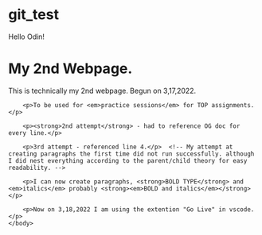 # git_test

Hello Odin!


<!DOCTYPE html>
<html lang="en">
    <head>
        <meta charset="UTP-8">
        <title>
            My 2nd Webpage
        </title>
    </head>
    <body>
        <h1>
            My 2nd Webpage.
        </h1>
        <p>This is technically my 2nd webpage. Begun on 3,17,2022.</p>

        <p>To be used for <em>practice sessions</em> for TOP assignments.</p>

        <p><strong>2nd attempt</strong> - had to reference OG doc for every line.</p>
        
        <p>3rd attempt - referenced line 4.</p>  <!-- My attempt at creating paragraphs the first time did not run successfully. although I did nest everything according to the parent/child theory for easy readability. -->
    
        <p>I can now create paragraphs, <strong>BOLD TYPE</strong> and <em>italics</em> probably <strong><em>BOLD and italics</em></strong></p>

        <p>Now on 3,18,2022 I am using the extention "Go Live" in vscode.</p>
    </body>
</html>
